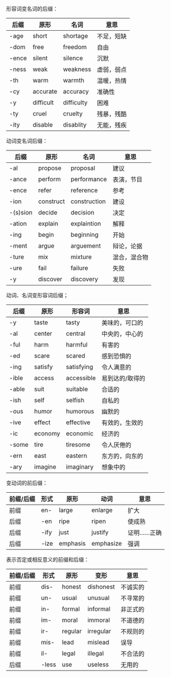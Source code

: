形容词变名词的后缀：

| 后缀    | 原形        | 名词         | 意思    |
| ----- | --------- | ---------- | ----- |
| -age  | short     | shortage   | 不足，短缺 |
| -dom  | free      | freedom    | 自由    |
| -ence | silent    | silence    | 沉默    |
| -ness | weak      | weakness   | 虚弱，弱点 |
| -th   | warm      | warmth     | 温暖，热情 |
| -cy   | accurate  | accuracy   | 准确性   |
| -y    | difficult | difficulty | 困难    |
| -ty   | cruel     | cruelty    | 残暴，残酷 |
| -ity  | disable   | disablity  | 无能，残疾 |

动词变名词后缀：

| 后缀       | 原形        | 名词           | 意思     |
| -------- | --------- | ------------ | ------ |
| -al      | propose   | proposal     | 建议     |
| -ance    | perform   | performance  | 表演，节目  |
| -ence    | refer     | reference    | 参考     |
| -ion     | construct | construction | 建设     |
| -(s)sion | decide    | decision     | 决定     |
| -ation   | explain   | explaintion  | 解释     |
| -ing     | begin     | beginning    | 开始     |
| -ment    | argue     | arguement    | 辩论，论据  |
| -ture    | mix       | mixture      | 混合，混合物 |
| -ure     | fail      | failure      | 失败     |
| -y       | discover  | discovery    | 发现     |

动词、名词变形容词后缀；

| 后缀    | 原形      | 形容词        | 意思       |
| ----- | ------- | ---------- | -------- |
| -y    | taste   | tasty      | 美味的，可口的  |
| -al   | center  | central    | 中央的，中心的  |
| -ful  | harm    | harmful    | 有害的      |
| -ed   | scare   | scared     | 感到恐惧的    |
| -ing  | satisfy | satisfying | 令人满意的    |
| -ible | access  | accessible | 易到达的/取得的 |
| -able | suit    | suitable   | 合适的      |
| -ish  | self    | selfish    | 自私的      |
| -ous  | humor   | humorous   | 幽默的      |
| -ive  | effect  | effective  | 有效的，生效的  |
| -ic   | economy | economic   | 经济的      |
| -some | tire    | tiresome   | 令人厌倦的    |
| -ern  | east    | eastern    | 东方的，向东的  |
| -ary  | imagine | imaginary  | 想象中的     |

变动词的前后缀：

| 前缀/后缀 | 形式   | 原形       | 动词        | 意思     |
| ----- | ---- | -------- | --------- | ------ |
| 前缀    | en-  | large    | enlarge   | 扩大     |
| 后缀    | -en  | ripe     | ripen     | 使成熟    |
| 后缀    | -ify | just     | justify   | 证明……正确 |
| 后缀    | -ize | emphasis | emphasize | 强调     |

表示否定或相反意义的前缀和后缀：

| 前缀/后缀 | 形式    | 原形      | 变形        | 意思   |
| ----- | ----- | ------- | --------- | ---- |
| 前缀    | dis-  | honest  | dishonest | 不诚实的 |
| 前缀    | un-   | usual   | unusual   | 不寻常的 |
| 前缀    | in-   | formal  | informal  | 非正式的 |
| 前缀    | im-   | moral   | immoral   | 不道德的 |
| 前缀    | ir-   | regular | irregular | 不规则的 |
| 前缀    | mis-  | lead    | mislead   | 误导   |
| 前缀    | il-   | legal   | illegal   | 不合法的 |
| 后缀    | -less | use     | useless   | 无用的  |
